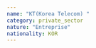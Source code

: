 ```yaml
---
name: "KT(Korea Telecom) "
category: private_sector
nature: "Entreprise"
nationality: KOR
---
```

    